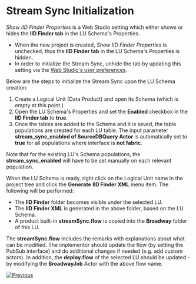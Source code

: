 # Stream Sync Initialization

<web>

*Show IID Finder Properties* is a Web Studio setting which either shows or hides the **IID Finder tab** in the LU Schema's Properties. 

* When the new project is created, *Show IID Finder Properties* is unchecked, thus the **IID Finder tab** in the LU Schema's Properties is hidden. 
* In order to initialize the Stream Sync, unhide the tab by updating this setting via the [Web Studio's user preferences](/articles/04_fabric_studio/04_user_preferences.md). 

</web>

Below are the steps to initialize the Stream Sync upon the LU Schema creation:

1. Create a Logical Unit (Data Product) and open its Schema (which is empty at this point.) 
2. Open the LU Schema's Properties and set the **Enabled** checkbox in the **IID Finder tab** to **true**.
3. Once the tables are added to the Schema and it is saved, the table populations are created for each LU table. The input parameter **stream_sync_enabled of SourceDBQuery Actor** is automatically set to **true** for all populations where interface is **not fabric**.

Note that for the existing LU's Schema populations, the **stream_sync_enabled** will have to be set manually on each relevant population.

When the LU Schema is ready, right click on the Logical Unit name in the project tree and click the **Generate** **IID Finder XML** menu item. The following will be performed:

* The **IID Finder** folder becomes visible under the selected LU.
* The **IID Finder XML** is generated in the above folder, based on the LU Schema.
* A product built-in **streamSync.flow** is copied into the **Broadway** folder of this LU.

The **streamSync.flow** includes the remarks with explanations about what can be modified. The implementor should update the flow (by setting the PubSub interface) and do additional changes if needed (e.g. add custom actors). In addition, the **deploy.flow** of the selected LU should be updated - by modifying the **BroadwayJob** Actor with the above flow name.



[![Previous](/articles/images/Previous.png)](01_stream_sync_overview.md)
